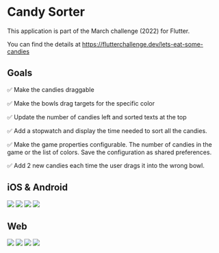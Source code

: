 # Candy Sorter

This application is part of the March challenge (2022) for Flutter.

You can find the details at https://flutterchallenge.dev/lets-eat-some-candies

## Goals

✅ Make the candies draggable

✅ Make the bowls drag targets for the specific color

✅ Update the number of candies left and sorted texts at the top

✅ Add a stopwatch and display the time needed to sort all the candies.

✅ Make the game properties configurable. The number of candies in the game or the list of colors. Save the configuration as shared preferences.

✅ Add 2 new candies each time the user drags it into the wrong bowl.

## iOS & Android

![](https://github.com/deam91/candy_sorter/blob/main/assets/images/phone1.png?raw=true)
![](https://github.com/deam91/candy_sorter/blob/main/assets/images/phone2.png?raw=true)
![](https://github.com/deam91/candy_sorter/blob/main/assets/images/phone3.png?raw=true)
![](https://github.com/deam91/candy_sorter/blob/main/assets/images/phone4.png?raw=true)

## Web

![](https://github.com/deam91/candy_sorter/blob/main/assets/images/web1.png?raw=true)
![](https://github.com/deam91/candy_sorter/blob/main/assets/images/web2.png?raw=true)
![](https://github.com/deam91/candy_sorter/blob/main/assets/images/web3.png?raw=true)
![](https://github.com/deam91/candy_sorter/blob/main/assets/images/web4.png?raw=true)
